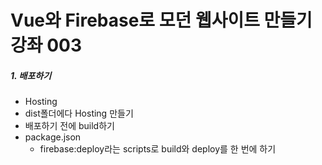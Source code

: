 # Vue와 Firebase로 모던 웹사이트 만들기 강좌 003

##### 1. 배포하기

- Hosting
- dist폴더에다 Hosting 만들기
- 배포하기 전에 build하기
- package.json
  - firebase:deploy라는 scripts로 build와 deploy를 한 번에 하기

